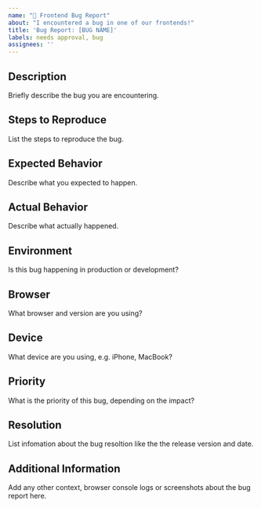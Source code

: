 ```yaml
---
name: "🐞 Frontend Bug Report"
about: "I encountered a bug in one of our frontends!"
title: 'Bug Report: [BUG NAME]'
labels: needs approval, bug
assignees: ''
---
```


## Description

Briefly describe the bug you are encountering.

## Steps to Reproduce

List the steps to reproduce the bug.

## Expected Behavior

Describe what you expected to happen.

## Actual Behavior

Describe what actually happened.

## Environment

Is this bug happening in production or development?

## Browser

What browser and version are you using?

## Device

What device are you using, e.g. iPhone, MacBook?

## Priority

What is the priority of this bug, depending on the impact?

## Resolution

List infomation about the bug resoltion like the the release version and date.

## Additional Information

Add any other context, browser console logs or screenshots about the bug report here.
